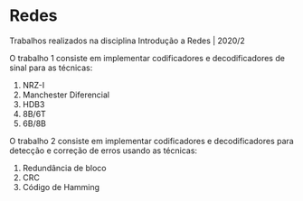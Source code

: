 # Redes
Trabalhos realizados na disciplina Introdução a Redes | 2020/2

O trabalho 1 consiste em implementar codificadores e decodificadores de sinal para as técnicas:
1) NRZ-I 
2) Manchester Diferencial 
3) HDB3
4) 8B/6T
5) 6B/8B 

O trabalho 2 consiste em implementar codificadores e decodificadores para detecção e correção de erros usando as técnicas:
1) Redundância de bloco
2) CRC
3) Código de Hamming
